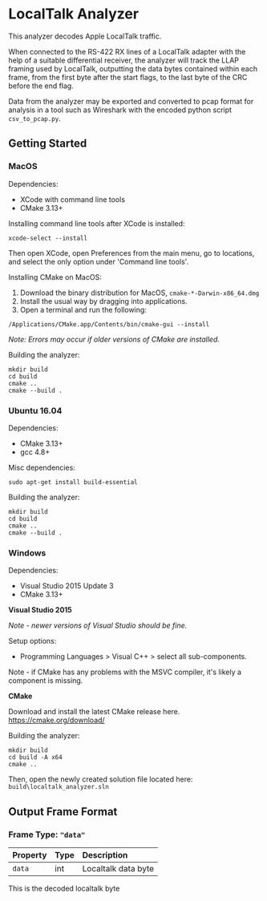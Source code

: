 # LocalTalk Analyzer

This analyzer decodes Apple LocalTalk traffic.

When connected to the RS-422 RX lines of a LocalTalk adapter with the help of a suitable differential receiver, the analyzer will track the LLAP framing used by LocalTalk, outputting the data bytes contained within each frame, from the first byte after the start flags, to the last byte of the CRC before the end flag.

Data from the analyzer may be exported and converted to pcap format for analysis in a tool such as Wireshark with the encoded python script `csv_to_pcap.py`.

## Getting Started

### MacOS

Dependencies:
- XCode with command line tools
- CMake 3.13+

Installing command line tools after XCode is installed:
```
xcode-select --install
```

Then open XCode, open Preferences from the main menu, go to locations, and select the only option under 'Command line tools'.

Installing CMake on MacOS:

1. Download the binary distribution for MacOS, `cmake-*-Darwin-x86_64.dmg`
2. Install the usual way by dragging into applications.
3. Open a terminal and run the following:
```
/Applications/CMake.app/Contents/bin/cmake-gui --install
```
*Note: Errors may occur if older versions of CMake are installed.*

Building the analyzer:
```
mkdir build
cd build
cmake ..
cmake --build .
```

### Ubuntu 16.04

Dependencies:
- CMake 3.13+
- gcc 4.8+

Misc dependencies:

```
sudo apt-get install build-essential
```

Building the analyzer:
```
mkdir build
cd build
cmake ..
cmake --build .
```

### Windows

Dependencies:
- Visual Studio 2015 Update 3
- CMake 3.13+

**Visual Studio 2015**

*Note - newer versions of Visual Studio should be fine.*

Setup options:
- Programming Languages > Visual C++ > select all sub-components.

Note - if CMake has any problems with the MSVC compiler, it's likely a component is missing.

**CMake**

Download and install the latest CMake release here.
https://cmake.org/download/

Building the analyzer:
```
mkdir build
cd build -A x64
cmake ..
```

Then, open the newly created solution file located here: `build\localtalk_analyzer.sln`


## Output Frame Format

### Frame Type: `"data"`

| Property | Type | Description |
| :--- | :--- | :--- |
| `data` | int | Localtalk data byte |

This is the decoded localtalk byte
